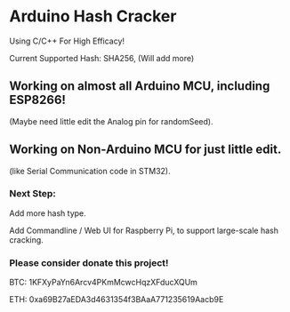 # Arduino Hash Cracker

Using C/C++ For High Efficacy!

Current Supported Hash: SHA256, (Will add more)

## Working on almost all Arduino MCU, including ESP8266!

(Maybe need little edit the Analog pin for randomSeed).

## Working on Non-Arduino MCU for just little edit.

(like Serial Communication code in STM32).

### Next Step:

Add more hash type.

Add Commandline / Web UI for Raspberry Pi, to support large-scale hash cracking.

### Please consider donate this project!

BTC: 1KFXyPaYn6Arcv4PKmMcwcHqzXFducXQUm

ETH: 0xa69B27aEDA3d4631354f3BAaA771235619Aacb9E
